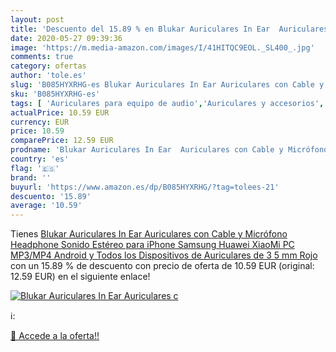 ```yaml
---
layout: post
title: 'Descuento del 15.89 % en Blukar Auriculares In Ear  Auriculares c'
date: 2020-05-27 09:39:36
image: 'https://m.media-amazon.com/images/I/41HITQC9EOL._SL400_.jpg'
comments: true
category: ofertas
author: 'tole.es'
slug: 'B085HYXRHG-es Blukar Auriculares In Ear Auriculares con Cable y...'
sku: 'B085HYXRHG-es'
tags: [ 'Auriculares para equipo de audio','Auriculares y accesorios','Electrónica','Electrónica para moto','Electrónica para vehículos','Soportes para moto','iphone', ]
actualPrice: 10.59 EUR
currency: EUR
price: 10.59
comparePrice: 12.59 EUR
prodname: 'Blukar Auriculares In Ear  Auriculares con Cable y Micrófono Headphone Sonido Estéreo para iPhone  Samsung  Huawei  XiaoMi  PC  MP3/MP4 Android y Todos los Dispositivos de Auriculares de 3 5 mm Rojo '
country: 'es'
flag: '🇪🇸'
brand: ''
buyurl: 'https://www.amazon.es/dp/B085HYXRHG/?tag=tolees-21'
descuento: '15.89'
average: '10.59'
---
```


Tienes [Blukar Auriculares In Ear  Auriculares con Cable y Micrófono Headphone Sonido Estéreo para iPhone  Samsung  Huawei  XiaoMi  PC  MP3/MP4 Android y Todos los Dispositivos de Auriculares de 3 5 mm Rojo ](https://www.amazon.es/dp/B085HYXRHG/?tag=tolees-21) con un 15.89 % de descuento con precio de oferta de 10.59 EUR (original: 12.59 EUR) en el siguiente enlace!

[![Blukar Auriculares In Ear  Auriculares c](https://m.media-amazon.com/images/I/41HITQC9EOL._SL400_.jpg)](https://www.amazon.es/dp/B085HYXRHG/?tag=tolees-21)

ℹ️:


[🛒 Accede a la oferta!!](https://www.amazon.es/dp/B085HYXRHG/?tag=tolees-21)
